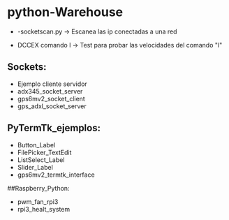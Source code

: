 # python-Warehouse

* -socketscan.py -> Escanea las ip conectadas a una red

* DCCEX comando l -> Test para probar las velocidades del comando "l" 

## Sockets:

* Ejemplo cliente servidor
* adx345_socket_server
* gps6mv2_socket_client
* gps_adxl_socket_server

## PyTermTk_ejemplos:

* Button_Label
* FilePicker_TextEdit
* ListSelect_Label
* Slider_Label
* gps6mv2_termtk_interface

##Raspberry_Python:

* pwm_fan_rpi3
* rpi3_healt_system
